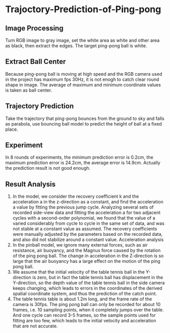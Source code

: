 # Trajoctory-Prediction-of-Ping-pong
## Image Processing
Turn RGB image to gray image, set the white area as white and other area as black, then extract the edges. The target ping-pong ball is white.
## Extract Ball Center
Because ping-pong ball is moving at high speed and the RGB camera used in the project has maximum fps 30Hz, it is not enogh to catch clear round shape in image.
The average of maximum and minimum coordinate values is taken as ball center.
## Trajectory Prediction
Take the trajectory that ping-pong bounces from the ground to sky and falls as parabola, use bouncing ball model to predict the height of ball at a fixed place.
## Experiment
In 8 rounds of experiments, the minimum prediction error is 0.2cm, the maximum prediction error is 24.2cm, the average error is 14.9cm. Actually the prediction
 result is not good enough.
## Result Analysis
1. In the model, we consider the recovery coefficient k and the acceleration a in the z-direction as a constant, and find the acceleration a value by fitting the previous jump cycle. Analyzing several sets of recorded side-view data and fitting the acceleration a for two adjacent cycles with a second-order polynomial, we found that the value of a varied considerably from cycle to cycle in the same set of data, and was not stable at a constant value as assumed. The recovery coefficients were manually adjusted by the parameters based on the recorded data, and also did not stabilize around a constant value.
Acceleration analysis
2. In the pinball model, we ignore many external forces, such as air resistance, air buoyancy, and the Magnus force caused by the rotation of the ping pong ball. The change in acceleration in the Z-direction is so large that the air buoyancy has a large effect on the motion of the ping pong ball.
3. We assume that the initial velocity of the table tennis ball in the Y-direction is zero, but in fact the table tennis ball has displacement in the Y-direction, so the depth value of the table tennis ball in the side camera keeps changing, which leads to errors in the coordinates of the derived spatial coordinate system, and thus the prediction of the catch point.
4. The table tennis table is about 1.2m long, and the frame rate of the camera is 30fps. The ping pong ball can only be recorded for about 10 frames, i.e. 10 sampling points, when it completely jumps over the table. And one cycle can record 3-5 frames, so the sample points used for fitting are too few, which leads to the initial velocity and acceleration that are not accurate.
